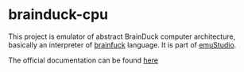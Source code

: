# brainduck-cpu

This project is emulator of abstract BrainDuck computer architecture, basically an interpreter of
[brainfuck](https://en.wikipedia.org/wiki/Brainfuck) language.
It is part of [emuStudio](https://www.emustudio.net/).

The official documentation can be
found [here](https://www.emustudio.net/docuser/brainduck/index/#cpu-code-brainduck-cpu-code)
